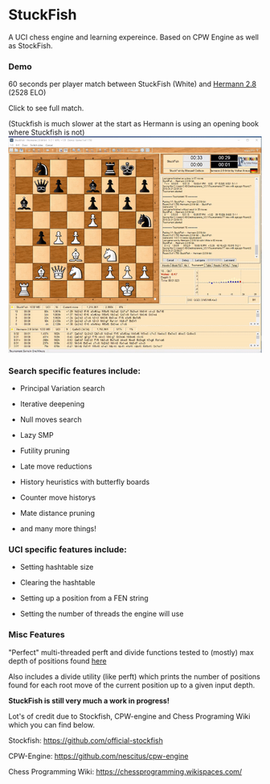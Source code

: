 # StuckFish
A UCI chess engine and learning expereince. Based on CPW Engine as well as StockFish.

### Demo
60 seconds per player match between StuckFish (White) and [Hermann 2.8](http://www.nnuss.de/Hermann/index.html) (2528 ELO)

Click to see full match.

(Stuckfish is much slower at the start as Hermann is using an opening book where Stuckfish is not)
[![Click](https://github.com/MaxCarlson/StuckFish/blob/master/Images/StuckFishPlay.gif)](https://raw.githubusercontent.com/MaxCarlson/StuckFish/master/Images/StuckFish.webm)


### Search specific features include:

* Principal Variation search
* Iterative deepening

* Null moves search

* Lazy SMP

* Futility pruning

* Late move reductions

* History heuristics with butterfly boards

* Counter move historys

* Mate distance pruning

* and many more things!


### UCI specific features include:

* Setting hashtable size

* Clearing the hashtable

* Setting up a position from a FEN string

* Setting the number of threads the engine will use


### Misc Features

"Perfect" multi-threaded perft and divide functions tested to (mostly) max depth of positions found [here](https://chessprogramming.wikispaces.com/Perft+Results#Initial%20Position-Perft%2013)

Also includes a divide utility (like perft) which prints the number of positions found for each root move of the current position up to a given input depth.


**StuckFish is still very much a work in progress!**



Lot's of credit due to Stockfish, CPW-engine and Chess Programing Wiki which you can find below.

Stockfish:              https://github.com/official-stockfish

CPW-Engine:             https://github.com/nescitus/cpw-engine

Chess Programming Wiki: https://chessprogramming.wikispaces.com/

